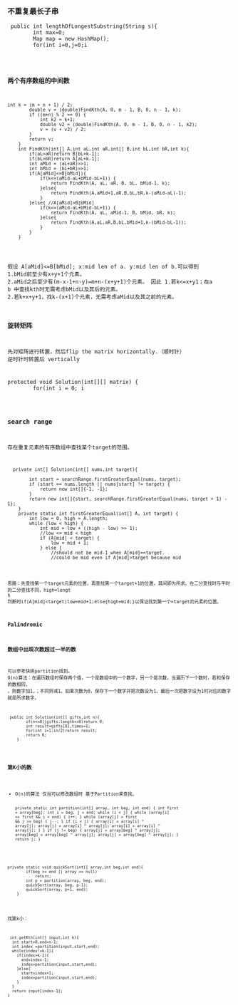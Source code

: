 ###  不重复最长子串 ###
<pre><code> public int lengthOfLongestSubstring(String s){
        int max=0;
        Map<Character,Integer> map = new HashMap<Character,Integer>();
        for(int i=0,j=0;i<s.length();i++){
            if(map.containsKey(s.charAt(i))){
                j=Math.max(j,map.get(s.charAt(i))+1);
            }
            map.put(s.charAt(i),i);
            max = Math.max(max,i-j+1);
        }
        return max;
    }</code></pre>
### 两个有序数组的中间数 ###
<pre><code>int k = (m + n + 1) / 2;
        double v = (double)FindKth(A, 0, m - 1, B, 0, n - 1, k);
        if ((m+n) % 2 == 0) {
            int k2 = k+1;
            double v2 = (double)FindKth(A, 0, m - 1, B, 0, n - 1, k2);
            v = (v + v2) / 2;
        }
        return v;
    }
    int FindKth(int[] A,int aL,int aR,int[] B,int bL,int bR,int k){
        if(aL>aR)return B[bL+k-1];
        if(bL>bR)return A[aL+k-1];
        int aMid = (aL+aR)>>1;
        int bMid = (bL+bR)>>1;
        if(A[aMid]<=B[bMid]){
            if(k<=(aMid-aL+bMid-bL+1)) {
                return FindKth(A, aL, aR, B, bL, bMid-1, k);
            }else{
                return FindKth(A,aMid+1,aR,B,bL,bR,k-(aMid-aL)-1);
            }
        }else{ //A[aMid]>B[bMid]
            if(k<=(aMid-aL+bMid-bL+1)) {
                return FindKth(A, aL, aMid-1, B, bMid, bR, k);
            }else{
                return FindKth(A,aL,aR,B,bL,bMid+1,k-(bMid-bL-1));
            }
        }
    }</code></pre>
假设 A[aMid]<=B[bMid];  x:mid len of a. y:mid len of b.可以得到
1.bMid前至少有x+y+1个元素。
2.aMid之后至少有(m-x-1+n-y)=m+n-(x+y+1)个元素。
因此
1.若k<=x+y1；在a b 中查找kth时无需考虑bMid以及其后的元素。
2.若k+x+y+1，找k-(x+1)个元素，无需考虑aMid以及其之前的元素。
### 旋转矩阵 ###
先对矩阵进行转置，然后flip the matrix horizontally.（顺时针）
逆时针时转置后 vertically
<pre><codoe>protected void Solution(int[][] matrix) {
        for(int i = 0; i<matrix.length; i++){
            for(int j = i; j<matrix[0].length; j++){
                int temp = 0;
                temp = matrix[i][j];
                matrix[i][j] = matrix[j][i];
                matrix[j][i] = temp;
            }
        }
        for(int i =0 ; i<matrix.length; i++){
            for(int j = 0; j<matrix.length/2; j++){
                int temp = 0;
                temp = matrix[i][j];
                matrix[i][j] = matrix[i][matrix.length-1-j];
                matrix[i][matrix.length-1-j] = temp;
            }
        }
        }</code></pre>
### search range ###
存在重复元素的有序数组中查找某个target的范围。
<pre><code>  private int[] Solution(int[] nums,int target){

        int start = searchRange.firstGreaterEqual(nums, target);
        if (start == nums.length || nums[start] != target) {
            return new int[]{-1, -1};
        }
        return new int[]{start, searchRange.firstGreaterEqual(nums, target + 1) - 1};
    }
    private static int firstGreaterEqual(int[] A, int target) {
        int low = 0, high = A.length;
        while (low < high) {
            int mid = low + ((high - low) >> 1);
            //low <= mid < high
            if (A[mid] < target) {
                low = mid + 1;
            } else {
                //should not be mid-1 when A[mid]==target.
                //could be mid even if A[mid]>target because mid<high.
                high = mid;
            }
        }
        return low;
    }</code></pre>
思路：先查找第一个target元素的位置，再查找第一个target+1的位置，其间即为所求。在二分查找时与平时的二分查找不同，high=lengt   h
判断时if(A[mid]<target)low=mid+1;else{high=mid;}以保证找到第一个=target的元素的位置。
### Palindromic ###

### 数组中出现次数超过一半的数 ###
可以参考快排partition找到。
O(n)算法：在遍历数组时保存两个值，一个是数组中的一个数字，另一个是次数。当遍历下一个数时，若和保存的数相同，
，则数字加1,；不同则减1。如果次数为0，保存下一个数字并把次数设为1。最后一次把数字设为1时对应的数字就是所求数字。

<pre><code> public int Solution(int[] gifts,int n){
        if(n<=0||gifts.length<=0)return 0;
        int result=gifts[0],times=1;
        for(int i=1;i<n;i++){
            if(times==0){
                result=gifts[i];
                times=1;
            }else if(gifts[i]==result)times++;
            else times--;
        }
        times=0;
        //这里再循环一次判断当前result出现的次数
        for(int i=0,j=0;i<n;i++) {
            if (gifts[i]  == result) times++;
        }
        if(times>n/2)return result;
        return 0;
    }</code></pre>

### 第K小的数 ###
* O(n)的算法 仅当可以修改数组时
 基于Partition来查找。<pre><code>    private static int partition(int[] array, int beg, int end) {
            int first = array[beg];
            int i = beg, j = end;
            while (i < j) {
                while (array[i] <= first && i < end) {
                    i++;
                }
                while (array[j] > first && j >= beg) {
                    j--;
                }
                if (i < j) {
                    array[i] = array[i] ^ array[j];
                    array[j] = array[i] ^ array[j];
                    array[i] = array[i] ^ array[j];
                }
            }
            if (j != beg) {
                array[j] = array[beg] ^ array[j];
                array[beg] = array[beg] ^ array[j];
                array[j] = array[beg] ^ array[j];
            }
            return j;
        }</code></pre>
<pre><code>private static void quickSort(int[] array,int beg,int end){
        if(beg >= end || array == null)
            return;
        int p = partition(array, beg, end);
        quickSort(array, beg, p-1);
        quickSort(array, p+1, end);
    }</code></pre>
找第k小：
<pre><code> int getKth(int[] input,int k){
  int start=0,end=n-1;
  int index =partition(input,start,end);
  while(index!=k-1){
    if(index>k-1){
      end=index-1;
      index=partition(input,start,end);
    }else{
      start=index+1;
      index=partition(input,start,end);
    }
  }
  return input[index-1];
}
